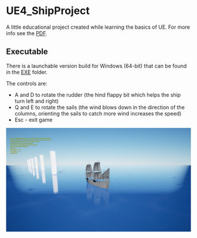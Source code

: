 # UE4_ShipProject

A little educational project created while learning the basics of UE. For more info see the [PDF](./ShipProject.pdf).

## Executable

There is a launchable version build for Windows (64-bit) that can be found in the [EXE](./EXE/WindowsNoEditor) folder.

The controls are:
  - A and D to rotate the rudder (the hind flappy bit which helps the ship turn left and right)
  - Q and E to rotate the sails (the wind blows down in the direction of the columns, orienting the sails to catch more wind increases the speed)
  - Esc - exit game

![Screenshot of the game](./exeScreenshot.png)
